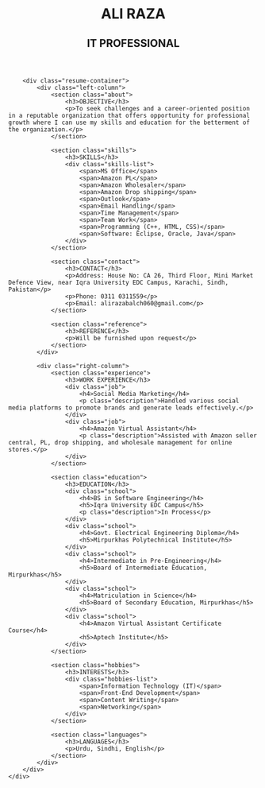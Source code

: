 <!DOCTYPE html>
<html lang="en">
<head>
    <meta charset="UTF-8">
    <meta name="viewport" content="width=device-width, initial-scale=1.0">
    <title>Ali Raza - Resume</title>
    <link rel="stylesheet" href="styles.css">
</head>
<body>
    <div class="resume">
        <header>
            <h1>ALI RAZA</h1>
            <h2>IT PROFESSIONAL</h2>
        </header>

        <div class="resume-container">
            <div class="left-column">
                <section class="about">
                    <h3>OBJECTIVE</h3>
                    <p>To seek challenges and a career-oriented position in a reputable organization that offers opportunity for professional growth where I can use my skills and education for the betterment of the organization.</p>
                </section>

                <section class="skills">
                    <h3>SKILLS</h3>
                    <div class="skills-list">
                        <span>MS Office</span>
                        <span>Amazon PL</span>
                        <span>Amazon Wholesaler</span>
                        <span>Amazon Drop shipping</span>
                        <span>Outlook</span>
                        <span>Email Handling</span>
                        <span>Time Management</span>
                        <span>Team Work</span>
                        <span>Programming (C++, HTML, CSS)</span>
                        <span>Software: Eclipse, Oracle, Java</span>
                    </div>
                </section>

                <section class="contact">
                    <h3>CONTACT</h3>
                    <p>Address: House No: CA 26, Third Floor, Mini Market Defence View, near Iqra University EDC Campus, Karachi, Sindh, Pakistan</p>
                    <p>Phone: 0311 0311559</p>
                    <p>Email: alirazabalch060@gmail.com</p>
                </section>

                <section class="reference">
                    <h3>REFERENCE</h3>
                    <p>Will be furnished upon request</p>
                </section>
            </div>

            <div class="right-column">
                <section class="experience">
                    <h3>WORK EXPERIENCE</h3>
                    <div class="job">
                        <h4>Social Media Marketing</h4>
                        <p class="description">Handled various social media platforms to promote brands and generate leads effectively.</p>
                    </div>
                    <div class="job">
                        <h4>Amazon Virtual Assistant</h4>
                        <p class="description">Assisted with Amazon seller central, PL, drop shipping, and wholesale management for online stores.</p>
                    </div>
                </section>

                <section class="education">
                    <h3>EDUCATION</h3>
                    <div class="school">
                        <h4>BS in Software Engineering</h4>
                        <h5>Iqra University EDC Campus</h5>
                        <p class="description">In Process</p>
                    </div>
                    <div class="school">
                        <h4>Govt. Electrical Engineering Diploma</h4>
                        <h5>Mirpurkhas Polytechnical Institute</h5>
                    </div>
                    <div class="school">
                        <h4>Intermediate in Pre-Engineering</h4>
                        <h5>Board of Intermediate Education, Mirpurkhas</h5>
                    </div>
                    <div class="school">
                        <h4>Matriculation in Science</h4>
                        <h5>Board of Secondary Education, Mirpurkhas</h5>
                    </div>
                    <div class="school">
                        <h4>Amazon Virtual Assistant Certificate Course</h4>
                        <h5>Aptech Institute</h5>
                    </div>
                </section>

                <section class="hobbies">
                    <h3>INTERESTS</h3>
                    <div class="hobbies-list">
                        <span>Information Technology (IT)</span>
                        <span>Front-End Development</span>
                        <span>Content Writing</span>
                        <span>Networking</span>
                    </div>
                </section>

                <section class="languages">
                    <h3>LANGUAGES</h3>
                    <p>Urdu, Sindhi, English</p>
                </section>
            </div>
        </div>
    </div>
</body>
</html>
